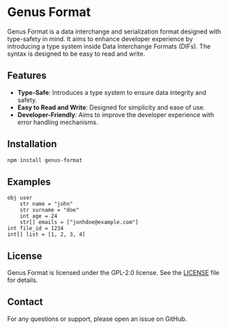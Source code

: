 # Genus Format

Genus Format is a data interchange and serialization format designed with type-safety in mind. It aims to enhance developer experience by introducing a type system inside Data Interchange Formats (DIFs). The syntax is designed to be easy to read and write.

## Features

- **Type-Safe**: Introduces a type system to ensure data integrity and safety.
- **Easy to Read and Write**: Designed for simplicity and ease of use.
- **Developer-Friendly**: Aims to improve the developer experience with error handling mechanisms.

## Installation

```bash
npm install genus-format
```

## Examples

```
obj user
    str name = "john"
    str surname = "doe"
    int age = 24
    str[] emails = ["jonhdoe@example.com"]
int file_id = 1234
int[] list = [1, 2, 3, 4]
```

## License

Genus Format is licensed under the GPL-2.0 license. See the [LICENSE](LICENSE) file for details.

## Contact

For any questions or support, please open an issue on GitHub.
